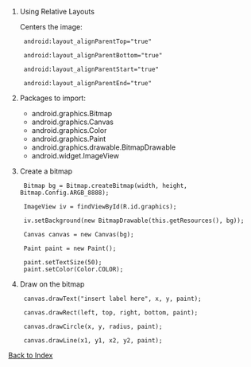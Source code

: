 1. Using Relative Layouts

    Centers the image:
    
        android:layout_alignParentTop="true"

        android:layout_alignParentBottom="true"
        
        android:layout_alignParentStart="true"
        
        android:layout_alignParentEnd="true"

2. Packages to import:
    - android.graphics.Bitmap
    - android.graphics.Canvas
    - android.graphics.Color
    - android.graphics.Paint
    - android.graphics.drawable.BitmapDrawable
    - android.widget.ImageView

3. Create a bitmap 

        Bitmap bg = Bitmap.createBitmap(width, height, Bitmap.Config.ARGB_8888);

        ImageView iv = findViewById(R.id.graphics);

        iv.setBackground(new BitmapDrawable(this.getResources(), bg));

        Canvas canvas = new Canvas(bg);

        Paint paint = new Paint();

        paint.setTextSize(50);
        paint.setColor(Color.COLOR);

4. Draw on the bitmap

        canvas.drawText("insert label here", x, y, paint);
        
        canvas.drawRect(left, top, right, bottom, paint);

        canvas.drawCircle(x, y, radius, paint);

        canvas.drawLine(x1, y1, x2, y2, paint);

[Back to Index](../README.md)
